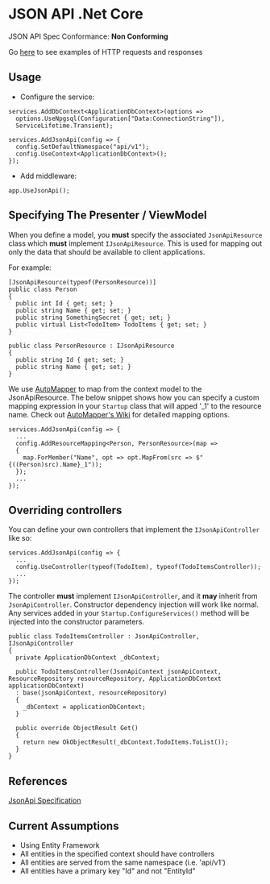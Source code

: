 # JSON API .Net Core

JSON API Spec Conformance: **Non Conforming**

Go [here](https://github.com/Research-Institute/json-api-dotnet-core/wiki/Request-Examples) to see examples of HTTP requests and responses 

## Usage

- Configure the service:

```
services.AddDbContext<ApplicationDbContext>(options =>
  options.UseNpgsql(Configuration["Data:ConnectionString"]),
  ServiceLifetime.Transient);

services.AddJsonApi(config => {
  config.SetDefaultNamespace("api/v1");
  config.UseContext<ApplicationDbContext>();
});
```

- Add middleware:

```
app.UseJsonApi();
```

## Specifying The Presenter / ViewModel

When you define a model, you **must** specify the associated `JsonApiResource` class which **must** implement `IJsonApiResource`. 
This is used for mapping out only the data that should be available to client applications.

For example:

```
[JsonApiResource(typeof(PersonResource))]
public class Person
{
  public int Id { get; set; }
  public string Name { get; set; }
  public string SomethingSecret { get; set; }
  public virtual List<TodoItem> TodoItems { get; set; }
}

public class PersonResource : IJsonApiResource
{
  public string Id { get; set; }
  public string Name { get; set; }
}
``` 

We use [AutoMapper](http://automapper.org/) to map from the context model to the JsonApiResource. 
The below snippet shows how you can specify a custom mapping expression in your `Startup` class that will apped '_1' to the resource name.
Check out [AutoMapper's Wiki](https://github.com/AutoMapper/AutoMapper/wiki) for detailed mapping options.

```
services.AddJsonApi(config => {
  ...
  config.AddResourceMapping<Person, PersonResource>(map =>
  {
    map.ForMember("Name", opt => opt.MapFrom(src => $"{((Person)src).Name}_1"));
  });
  ...
});
```

## Overriding controllers

You can define your own controllers that implement the `IJsonApiController` like so:

```
services.AddJsonApi(config => {
  ...
  config.UseController(typeof(TodoItem), typeof(TodoItemsController));
  ...
});
```

The controller **must** implement `IJsonApiController`, and it **may** inherit from `JsonApiController`.
Constructor dependency injection will work like normal. 
Any services added in your `Startup.ConfigureServices()` method will be injected into the constructor parameters.

```
public class TodoItemsController : JsonApiController, IJsonApiController
{
  private ApplicationDbContext _dbContext;

  public TodoItemsController(JsonApiContext jsonApiContext, ResourceRepository resourceRepository, ApplicationDbContext applicationDbContext) 
  : base(jsonApiContext, resourceRepository)
  {
    _dbContext = applicationDbContext;
  }

  public override ObjectResult Get()
  {
    return new OkObjectResult(_dbContext.TodoItems.ToList());
  }
}
```


## References
[JsonApi Specification](http://jsonapi.org/)

## Current Assumptions

- Using Entity Framework
- All entities in the specified context should have controllers
- All entities are served from the same namespace (i.e. 'api/v1')
- All entities have a primary key "Id" and not "EntityId"
